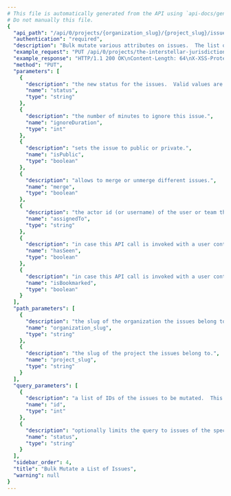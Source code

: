 ```yaml
---
# This file is automatically generated from the API using `api-docs/generate.py`
# Do not manually this file.
{
  "api_path": "/api/0/projects/{organization_slug}/{project_slug}/issues/", 
  "authentication": "required", 
  "description": "Bulk mutate various attributes on issues.  The list of issues\nto modify is given through the `id` query parameter.  It is repeated\nfor each issue that should be modified.\n\n- For non-status updates, the `id` query parameter is required.\n- For status updates, the `id` query parameter may be omitted\nfor a batch \"update all\" query.\n- An optional `status` query parameter may be used to restrict\nmutations to only events with the given status.\n\nThe following attributes can be modified and are supplied as\nJSON object in the body:\n\nIf any ids are out of scope this operation will succeed without\nany data mutation.", 
  "example_request": "PUT /api/0/projects/the-interstellar-jurisdiction/pump-station/issues/?id=1&id=2 HTTP/1.1\nHost: sentry.io\nAuthorization: Bearer {base64-encoded-key-here}\nContent-Type: application/json\n\n{\n  \"isPublic\": false, \n  \"status\": \"unresolved\"\n}", 
  "example_response": "HTTP/1.1 200 OK\nContent-Length: 64\nX-XSS-Protection: 1; mode=block\nContent-Language: en\nX-Content-Type-Options: nosniff\nVary: Accept-Language, Cookie\nAllow: GET, PUT, DELETE, HEAD, OPTIONS\nX-Frame-Options: deny\nContent-Type: application/json\n\n{\n  \"isPublic\": false, \n  \"status\": \"unresolved\", \n  \"statusDetails\": {}\n}", 
  "method": "PUT", 
  "parameters": [
    {
      "description": "the new status for the issues.  Valid values are  \"resolved\" ,  \"resolvedInNextRelease\" ,  \"unresolved\" , and  \"ignored\" .", 
      "name": "status", 
      "type": "string"
    }, 
    {
      "description": "the number of minutes to ignore this issue.", 
      "name": "ignoreDuration", 
      "type": "int"
    }, 
    {
      "description": "sets the issue to public or private.", 
      "name": "isPublic", 
      "type": "boolean"
    }, 
    {
      "description": "allows to merge or unmerge different issues.", 
      "name": "merge", 
      "type": "boolean"
    }, 
    {
      "description": "the actor id (or username) of the user or team that should be assigned to this issue.", 
      "name": "assignedTo", 
      "type": "string"
    }, 
    {
      "description": "in case this API call is invoked with a user context this allows changing of the flag that indicates if the user has seen the event.", 
      "name": "hasSeen", 
      "type": "boolean"
    }, 
    {
      "description": "in case this API call is invoked with a user context this allows changing of the bookmark flag.", 
      "name": "isBookmarked", 
      "type": "boolean"
    }
  ], 
  "path_parameters": [
    {
      "description": "the slug of the organization the issues belong to.", 
      "name": "organization_slug", 
      "type": "string"
    }, 
    {
      "description": "the slug of the project the issues belong to.", 
      "name": "project_slug", 
      "type": "string"
    }
  ], 
  "query_parameters": [
    {
      "description": "a list of IDs of the issues to be mutated.  This parameter shall be repeated for each issue.  It is optional only if a status is mutated in which case an implicit  update all  is assumed.", 
      "name": "id", 
      "type": "int"
    }, 
    {
      "description": "optionally limits the query to issues of the specified status.  Valid values are  \"resolved\" ,  \"unresolved\"  and  \"ignored\" .", 
      "name": "status", 
      "type": "string"
    }
  ], 
  "sidebar_order": 4, 
  "title": "Bulk Mutate a List of Issues", 
  "warning": null
}
---
```

